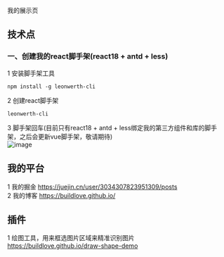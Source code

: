我的展示页

## 技术点

### 一、创建我的react脚手架(react18 + antd + less)

1 安装脚手架工具  

```
npm install -g leonwerth-cli  
```

2 创建react脚手架 

```
leonwerth-cli  
```

3 脚手架回车(目前只有react18 + antd + less绑定我的第三方组件和库的脚手架，之后会更新vue脚手架，敬请期待)  
![image](https://user-images.githubusercontent.com/14903648/190987073-94a8e52f-5e8b-457a-9b65-461a4cd5ec24.png)


## 我的平台

1 我的掘金 https://juejin.cn/user/3034307823951309/posts  
2 我的博客 https://buildlove.github.io/  

## 插件

1 绘图工具，用来框选图片区域来精准识别图片 https://buildlove.github.io/draw-shape-demo  
